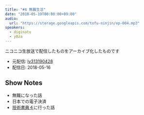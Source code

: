 ```yaml
---
title: "#4 無職生活"
date: "2018-05-19T00:00:00+09:00"
audio:
  url: "https://storage.googleapis.com/tofu-ninjin/ep-004.mp3"
speakers:
  - diginatu
  - y0za
---
```


ニコニコ生放送で配信したものをアーカイブ化したものです
- 元配信: [lv313190428](http://live.nicovideo.jp/watch/lv313190428)
- 配信日: 2018-05-16

## Show Notes
- 無職になった話
- 日本での電子決済
- [技術書典４](https://techbookfest.org/event/tbf04)に行った話
